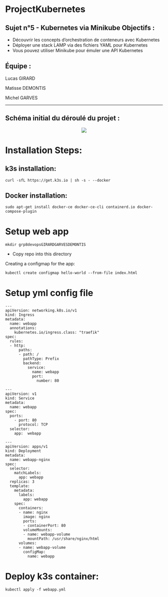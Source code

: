 # ProjectKubernetes
## Sujet n°5 - Kubernetes via Minikube Objectifs :
- Découvrir les concepts d’orchestration de conteneurs avec Kubernetes 
- Déployer une stack LAMP via des fichiers YAML pour Kubernetes 
- Vous pouvez utiliser Minikube pour émuler une API Kubernetes 

## Équipe : 

Lucas GIRARD

Matisse DEMONTIS

Michel GARVES

_________________



## Schéma initial du déroulé du projet :

<div class="pull-right"> 
<center>
<img src="https://i.ibb.co/PtmPh72/diagramme-Kubernetes.png"/>
</center>
</div>



# Installation Steps: 

## k3s installation: 

```
curl -sfL https://get.k3s.io | sh -s - --docker
```

## Docker installation:

```
sudo apt-get install docker-ce docker-ce-cli containerd.io docker-compose-plugin
```


# Setup web app 

```
mkdir grp8devopsGIRARDGARVESDEMONTIS
```

- Copy repo into this directory

Creating a configmap for the app:

```
kubectl create configmap hello-world --from-file index.html
```

# Setup yml config file 

```
---
apiVersion: networking.k8s.io/v1
kind: Ingress
metadata:
  name: webapp
  annotations:
    kubernetes.io/ingress.class: "traefik"
spec:
  rules:
  - http:
      paths:
      - path: /
        pathType: Prefix
        backend:
          service:
            name: webapp
            port:
              number: 80

---
apiVersion: v1
kind: Service
metadata:
  name: webapp
spec:
  ports:
    - port: 80
      protocol: TCP
  selector:
    app:  webapp

---
apiVersion: apps/v1
kind: Deployment
metadata:
  name: webapp-nginx
spec:
  selector:
    matchLabels:
      app: webapp
  replicas: 3
  template:
    metadata:
      labels:
        app: webapp
    spec:
      containers:
      - name: nginx
        image: nginx
        ports:
        - containerPort: 80
        volumeMounts:
        - name: webapp-volume
          mountPath: /usr/share/nginx/html
      volumes:
      - name: webapp-volume
        configMap:
          name: webapp
```


# Deploy k3s container:

```
kubectl apply -f webapp.yml
```


